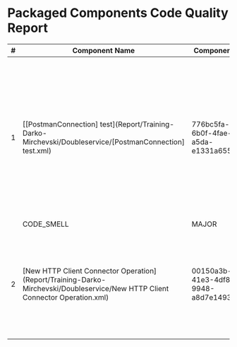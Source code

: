 # Packaged Components Code Quality Report
|#|Component Name|Component ID|Version|Type|Issue|Issue Type|Priority|
|---|---|---|---|---|---|---|---|
|1|[[PostmanConnection] test](Report/Training-Darko-Mirchevski/Doubleservice/[PostmanConnection] test.xml)|776bc5fa-6b0f-4fae-a5da-e1331a65583c|6|connector-settings|The name of HTTP connection components must include square brackets ([]) with uppercase text inside (e.g., [SF], [HRIS], [SAP]). This rule ensures compliance with naming conventions.
            |CODE_SMELL|MAJOR|
|2|[New HTTP Client Connector Operation](Report/Training-Darko-Mirchevski/Doubleservice/New HTTP Client Connector Operation.xml)|00150a3b-41e3-4df8-9948-a8d7e14930ed|2|connector-action|Component names must not start with "New " which is Boomi"s default. They should be named to have a accurate description.|CODE_SMELL|MINOR|
